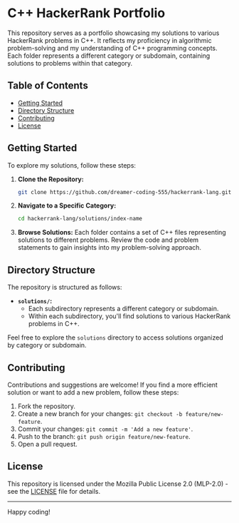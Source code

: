 # C++ HackerRank Portfolio

This repository serves as a portfolio showcasing my solutions to various HackerRank problems in C++. It reflects my proficiency in algorithmic problem-solving and my understanding of C++ programming concepts. Each folder represents a different category or subdomain, containing solutions to problems within that category.

## Table of Contents

- [Getting Started](#getting-started)
- [Directory Structure](#directory-structure)
- [Contributing](#contributing)
- [License](#license)

## Getting Started

To explore my solutions, follow these steps:

1. **Clone the Repository:**
   ```bash
   git clone https://github.com/dreamer-coding-555/hackerrank-lang.git
   ```

2. **Navigate to a Specific Category:**
   ```bash
   cd hackerrank-lang/solutions/index-name
   ```

3. **Browse Solutions:**
   Each folder contains a set of C++ files representing solutions to different problems. Review the code and problem statements to gain insights into my problem-solving approach.

## Directory Structure

The repository is structured as follows:

- **`solutions/`:**
  - Each subdirectory represents a different category or subdomain.
  - Within each subdirectory, you'll find solutions to various HackerRank problems in C++.

Feel free to explore the `solutions` directory to access solutions organized by category or subdomain.

## Contributing

Contributions and suggestions are welcome! If you find a more efficient solution or want to add a new problem, follow these steps:

1. Fork the repository.
2. Create a new branch for your changes: `git checkout -b feature/new-feature`.
3. Commit your changes: `git commit -m 'Add a new feature'`.
4. Push to the branch: `git push origin feature/new-feature`.
5. Open a pull request.

## License

This repository is licensed under the Mozilla Public License 2.0 (MLP-2.0) - see the [LICENSE](LICENSE) file for details.

---

Happy coding!
